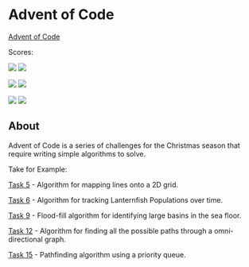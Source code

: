# Advent of Code

[Advent of Code](https://adventofcode.com)

Scores:

![](https://img.shields.io/badge/2022%20📅-blue) ![](https://img.shields.io/badge/stars%20⭐-50-yellow)

![](https://img.shields.io/badge/2021%20📅-blue) ![](https://img.shields.io/badge/stars%20⭐-36-yellow)

![](https://img.shields.io/badge/2020%20📅-blue) ![](https://img.shields.io/badge/stars%20⭐-10-yellow)

## About

Advent of Code is a series of challenges for the Christmas season that require writing simple algorithms to solve.

Take for Example:

[Task 5](2021/05/tasks.mjs) - Algorithm for mapping lines onto a 2D grid.

[Task 6](2021/06/tasks.mjs) - Algorithm for tracking Lanternfish Populations over time.

[Task 9](2021/09/tasks.mjs) - Flood-fill algorithm for identifying large basins in the sea floor.

[Task 12](2021/12/tasks.mjs) - Algorithm for finding all the possible paths through a omni-directional graph.

[Task 15](2021/15/protitytasks.mjs) - Pathfinding algorithm using a priority queue.
